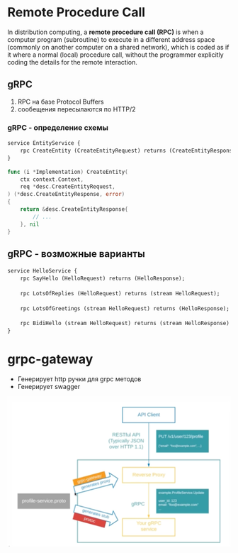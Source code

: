 # Remote Procedure Call

In distribution computing, a **remote procedure call (RPC)** is when a computer program (subroutine) to execute in a different address space (commonly on another computer on a shared network), which is coded as if it where a normal (local) procedure call, without the programmer explicitly coding the details for the remote interaction.

## gRPC
1. RPC на базе Protocol Buffers
2. сообещения пересылаются по HTTP/2

### gRPC - определение схемы
```protobuf
service EntityService {
    rpc CreateEntity (CreateEntityRequest) returns (CreateEntityResponse);
}
```

```go
func (i *Implementation) CreateEntity(
    ctx context.Context,
    req *desc.CreateEntityRequest,
) (*desc.CreateEntityResponse, error)
{
    return &desc.CreateEntityResponse{
        // ...
    }, nil
}
```

## gRPC - возможные варианты
```protobuf
service HelloService {
    rpc SayHello (HelloRequest) returns (HelloResponse);

    rpc LotsOfReplies (HelloRequest) returns (stream HelloRequest);

    rpc LotsOfGreetings (stream HelloRequest) returns (HelloResponse);

    rpc BidiHello (stream HelloRequest) returns (stream HelloResponse)
}
```

# grpc-gateway
- Генерирует http ручки для grpc методов
- Генерирует swagger

![grpc-gateway](./md/grpc-gateway.png)